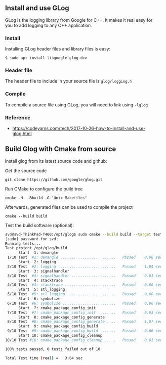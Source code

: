## Install and use GLog

GLog is the logging library from Google for C++. It makes it real easy for you to add logging to any C++ application.

### Install
Installing GLog header files and library files is easy:

`$ sudo apt install libgoogle-glog-dev`

### Header file

The header file to include in your source file is `glog/logging.h`

### Compile

To compile a source file using GLog, you will need to link using `-lglog`

### Reference
- https://codeyarns.com/tech/2017-10-26-how-to-install-and-use-glog.html


## Build Glog with Cmake from source

install glog from its latest source code and github:

Get the source code

`git clone https://github.com/google/glog.git`

Run CMake to configure the build tree

`cmake -H. -Bbuild -G "Unix Makefiles"`

Afterwards, generated files can be used to compile the project

`cmake --build build`


Test the build software (optional):

```bash
svd@svd-ThinkPad-T460:/opt/glog$ sudo cmake --build build --target test
[sudo] password for svd:   
Running tests...
Test project /opt/glog/build
      Start  1: demangle
 1/10 Test  #1: demangle .........................   Passed    0.00 sec
      Start  2: logging
 2/10 Test  #2: logging ..........................   Passed    1.04 sec
      Start  3: signalhandler
 3/10 Test  #3: signalhandler ....................   Passed    0.01 sec
      Start  4: stacktrace
 4/10 Test  #4: stacktrace .......................   Passed    0.00 sec
      Start  5: stl_logging
 5/10 Test  #5: stl_logging ......................   Passed    0.00 sec
      Start  6: symbolize
 6/10 Test  #6: symbolize ........................   Passed    0.00 sec
      Start  7: cmake_package_config_init
 7/10 Test  #7: cmake_package_config_init ........   Passed    0.03 sec
      Start  8: cmake_package_config_generate
 8/10 Test  #8: cmake_package_config_generate ....   Passed    1.87 sec
      Start  9: cmake_package_config_build
 9/10 Test  #9: cmake_package_config_build .......   Passed    0.66 sec
      Start 10: cmake_package_config_cleanup
10/10 Test #10: cmake_package_config_cleanup .....   Passed    0.01 sec

100% tests passed, 0 tests failed out of 10

Total Test time (real) =   3.64 sec
```
